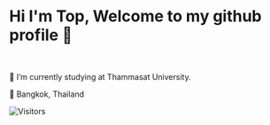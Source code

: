 # Hi I'm Top, Welcome to my github profile 🐯

<br>

🎒 I’m currently studying at Thammasat University.


📍 Bangkok, Thailand

<img src="https://hitcounter.pythonanywhere.com/count/tag.svg?url=www.example.com" alt="Visitors">

<!--
**toptapznt/toptapznt** is a ✨ _special_ ✨ repository because its `README.md` (this file) appears on your GitHub profile.

Here are some ideas to get you started:

- 🔭 I’m currently working on ...
- 🌱 I’m currently learning ...
- 👯 I’m looking to collaborate on ...
- 🤔 I’m looking for help with ...
- 💬 Ask me about ...
- 📫 How to reach me: ...
- 😄 Pronouns: ...
- ⚡ Fun fact: ...
-->

